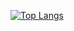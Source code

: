 [![Top Langs](https://github-readme-stats.vercel.app/api/top-langs/?username=oshiro17
)](https://github.com/anuraghazra/github-readme-stats)
